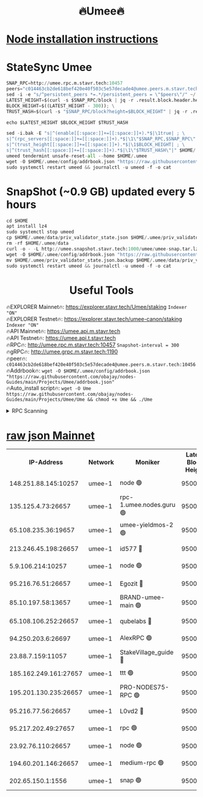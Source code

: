 <h1 align="center"> 🔥Umee🔥</h1>


[Node installation instructions](https://github.com/obajay/nodes-Guides/tree/main/Projects/Umee)
=
# StateSync Umee
```python
SNAP_RPC=http://umee.rpc.m.stavr.tech:10457
peers="c014463cb2de618bef420e40f503c5e57decade4@umee.peers.m.stavr.tech:10456"
sed -i -e "s/^persistent_peers *=.*/persistent_peers = \"$peers\"/" ~/.umee/config/config.toml
LATEST_HEIGHT=$(curl -s $SNAP_RPC/block | jq -r .result.block.header.height); \
BLOCK_HEIGHT=$((LATEST_HEIGHT - 300)); \
TRUST_HASH=$(curl -s "$SNAP_RPC/block?height=$BLOCK_HEIGHT" | jq -r .result.block_id.hash)

echo $LATEST_HEIGHT $BLOCK_HEIGHT $TRUST_HASH

sed -i.bak -E "s|^(enable[[:space:]]+=[[:space:]]+).*$|\1true| ; \
s|^(rpc_servers[[:space:]]+=[[:space:]]+).*$|\1\"$SNAP_RPC,$SNAP_RPC\"| ; \
s|^(trust_height[[:space:]]+=[[:space:]]+).*$|\1$BLOCK_HEIGHT| ; \
s|^(trust_hash[[:space:]]+=[[:space:]]+).*$|\1\"$TRUST_HASH\"|" $HOME/.umee/config/config.toml
umeed tendermint unsafe-reset-all --home $HOME/.umee
wget -O $HOME/.umee/config/addrbook.json "https://raw.githubusercontent.com/obajay/nodes-Guides/main/Projects/Umee/addrbook.json"
sudo systemctl restart umeed && journalctl -u umeed -f -o cat
```
# SnapShot (~0.9 GB) updated every 5 hours
```python
cd $HOME
apt install lz4
sudo systemctl stop umeed
cp $HOME/.umee/data/priv_validator_state.json $HOME/.umee/priv_validator_state.json.backup
rm -rf $HOME/.umee/data
curl -o - -L http://umee.snapshot.stavr.tech:1000/umee/umee-snap.tar.lz4 | lz4 -c -d - | tar -x -C $HOME/.umee --strip-components 2
wget -O $HOME/.umee/config/addrbook.json "https://raw.githubusercontent.com/obajay/nodes-Guides/main/Projects/Umee/addrbook.json"
mv $HOME/.umee/priv_validator_state.json.backup $HOME/.umee/data/priv_validator_state.json
sudo systemctl restart umeed && journalctl -u umeed -f -o cat
```
 <h1 align="center"> Useful Tools</h1>

🔥EXPLORER Mainnet🔥:      https://explorer.stavr.tech/Umee/staking             `Indexer "ON"` \
🔥EXPLORER Testnet🔥:        https://explorer.stavr.tech/umee-canon/staking      `Indexer "ON"` \
🔥API Mainnet🔥:                   https://umee.api.m.stavr.tech \
🔥API Testnet🔥:                     https://umee.api.t.stavr.tech \
🔥RPC🔥:                                   http://umee.rpc.m.stavr.tech:10457                     `Snapshot-interval = 300` \
🔥gRPC🔥:                              http://umee.grpc.m.stavr.tech:1190 \
🔥peer🔥:                     `c014463cb2de618bef420e40f503c5e57decade4@umee.peers.m.stavr.tech:10456` \
🔥Addrbook🔥:    ```wget -O $HOME/.umee/config/addrbook.json "https://raw.githubusercontent.com/obajay/nodes-Guides/main/Projects/Umee/addrbook.json"``` \
🔥Auto_install script🔥: ```wget -O Ume https://raw.githubusercontent.com/obajay/nodes-Guides/main/Projects/Umee/Ume && chmod +x Ume && ./Ume```

<details>
<summary>RPC Scanning</summary>

<h2 align="center"> We scan nodes in real time every 4 hours. And we provide the final result of RPC endpoints.
We cannot influence the operation of these nodes in any way. </h2>


```python
If Voting Power is higher than 0 --> then the Node is a validator of the network and may be subject to attack and be a potential threat to the chain.
```
```python
We marked such validators with a red symbol
```

</details>

[raw json Mainnet](https://rpc-check.umeem.stavr.tech/umeem/rpc-umeem-result.json)
=



<table><tr><th>IP-Address</th><th>Network</th><th>Moniker</th><th>Latest Block Height</th><th>Earliest Block Height</th><th>Catching Up</th><th>Voting Power</th><th>Scan Time</th></tr><tr><td>148.251.88.145:10257</td><td>umee-1</td><td>node 🟢</td><td>9500825</td><td>5050395</td><td>False</td><td>0</td><td>2023-12-02T12:46:03.912840653UTC</td></tr><tr><td>135.125.4.73:26657</td><td>umee-1</td><td>rpc-1.umee.nodes.guru 🟢</td><td>9500842</td><td>5167386</td><td>False</td><td>0</td><td>2023-12-02T12:47:42.901449750UTC</td></tr><tr><td>65.108.235.36:19657</td><td>umee-1</td><td>umee-yieldmos-2 🟢</td><td>9500820</td><td>6986686</td><td>False</td><td>0</td><td>2023-12-02T12:45:30.819675109UTC</td></tr><tr><td>213.246.45.198:26657</td><td>umee-1</td><td>id577 🔴</td><td>9500826</td><td>7100001</td><td>False</td><td>35121267</td><td>2023-12-02T12:46:10.464465160UTC</td></tr><tr><td>5.9.106.214:10257</td><td>umee-1</td><td>node 🟢</td><td>9500837</td><td>7942001</td><td>False</td><td>0</td><td>2023-12-02T12:47:13.560667369UTC</td></tr><tr><td>95.216.76.51:26657</td><td>umee-1</td><td>Egozit 🔴</td><td>9500842</td><td>8262001</td><td>False</td><td>38023944</td><td>2023-12-02T12:47:42.554374988UTC</td></tr><tr><td>85.10.197.58:13657</td><td>umee-1</td><td>BRAND-umee-main 🟢</td><td>9500829</td><td>8427832</td><td>False</td><td>0</td><td>2023-12-02T12:46:25.756303933UTC</td></tr><tr><td>65.108.106.252:26657</td><td>umee-1</td><td>qubelabs 🔴</td><td>9500829</td><td>8825432</td><td>False</td><td>37131248</td><td>2023-12-02T12:46:26.121486348UTC</td></tr><tr><td>94.250.203.6:26697</td><td>umee-1</td><td>AlexRPC 🟢</td><td>9500828</td><td>8910001</td><td>False</td><td>0</td><td>2023-12-02T12:46:23.359888306UTC</td></tr><tr><td>23.88.7.159:11057</td><td>umee-1</td><td>StakeVillage_guide 🔴</td><td>9500835</td><td>9137726</td><td>False</td><td>1171607</td><td>2023-12-02T12:47:03.889198364UTC</td></tr><tr><td>185.162.249.161:27657</td><td>umee-1</td><td>ttt 🟢</td><td>9500834</td><td>9321953</td><td>False</td><td>0</td><td>2023-12-02T12:46:57.404757260UTC</td></tr><tr><td>195.201.130.235:26657</td><td>umee-1</td><td>PRO-NODES75-RPC 🟢</td><td>9500836</td><td>9400836</td><td>False</td><td>0</td><td>2023-12-02T12:47:08.247484434UTC</td></tr><tr><td>95.216.77.56:26657</td><td>umee-1</td><td>L0vd2 🔴</td><td>9500845</td><td>9400845</td><td>False</td><td>37806089</td><td>2023-12-02T12:48:00.146969921UTC</td></tr><tr><td>95.217.202.49:27657</td><td>umee-1</td><td>rpc 🟢</td><td>9500834</td><td>9440090</td><td>False</td><td>0</td><td>2023-12-02T12:46:57.156738568UTC</td></tr><tr><td>23.92.76.110:26657</td><td>umee-1</td><td>node 🟢</td><td>9500849</td><td>9468001</td><td>False</td><td>0</td><td>2023-12-02T12:48:21.587428065UTC</td></tr><tr><td>194.60.201.146:26657</td><td>umee-1</td><td>medium-rpc 🟢</td><td>9500828</td><td>9484365</td><td>False</td><td>0</td><td>2023-12-02T12:46:18.939673521UTC</td></tr><tr><td>202.65.150.1:1556</td><td>umee-1</td><td>snap 🟢</td><td>9500836</td><td>9500344</td><td>False</td><td>0</td><td>2023-12-02T12:47:09.103577195UTC</td></tr></table>